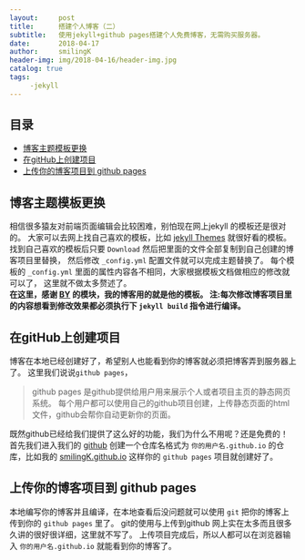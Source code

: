 ```yaml
---
layout:     post
title:      搭建个人博客（二）
subtitle:   使用jekyll+github pages搭建个人免费博客，无需购买服务器。
date:       2018-04-17
author:     smilingK
header-img: img/2018-04-16/header-img.jpg
catalog: true
tags:
     -jekyll
---
```


## 目录

- [博客主题模板更换](#1)
- [在gitHub上创建项目](#2)
- [上传你的博客项目到 github pages](#3)

<span id="1"></span>

## 博客主题模板更换

相信很多猿友对前端页面编辑会比较困难，别怕现在网上jekyll 的模板还是很对的。
大家可以去网上找自己喜欢的模板，比如 [jekyll Themes](http://jekyllthemes.org/) 就很好看的模板。
找到自己喜欢的模板后只要 `Download` 然后把里面的文件全部复制到自己创建的博客项目里替换，
然后修改 `_config.yml` 配置文件就可以完成主题替换了。
每个模板的 `_config.yml` 里面的属性内容各不相同，大家根据模板文档做相应的修改就可以了，
这里就不做太多赘述了。    
**在这里，感谢 [BY](https://github.com/qiubaiying) 的模块，我的博客用的就是他的模板。
注:每次修改博客项目里的内容想看到修改效果都必须执行下 `jekyll build` 指令进行编译。**

<span id="2" ></span>

## 在gitHub上创建项目

博客在本地已经创建好了，希望别人也能看到你的博客就必须把博客弄到服务器上了。
这里我们说说`github pages`，

> github pages 是github提供给用户用来展示个人或者项目主页的静态网页系统。
每个用户都可以使用自己的github项目创建，上传静态页面的html文件，github会帮你自动更新你的页面。

既然github已经给我们提供了这么好的功能，我们为什么不用呢？还是免费的！
首先我们进入我们的 [github](https://github.com/) 创建一个仓库名格式为 `你的用户名.github.io`
的仓库，比如我的 [smilingK.github.io](https://github.com/smilingK/smilingK.github.io) 这样你的 `github pages` 项目就创建好了。

<span id="3"> </span>

## 上传你的博客项目到 github pages

本地编写你的博客并且编译，在本地查看后没问题就可以使用 `git` 把你的博客上传到你的 `github pages` 里了。
git的使用与上传到github 网上实在太多而且很多久讲的很好很详细，这里就不写了。
上传项目完成后，所以人都可以在浏览器输入 `你的用户名.github.io` 就能看到你的博客了。


